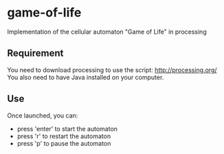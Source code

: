 # game-of-life

Implementation of the cellular automaton "Game of Life" in processing

## Requirement

You need to download processing to use the script: http://processing.org/
You also need to have Java installed on your computer.

## Use

Once launched, you can:
* press 'enter' to start the automaton
* press 'r' to restart the automaton
* press 'p' to pause the automaton
